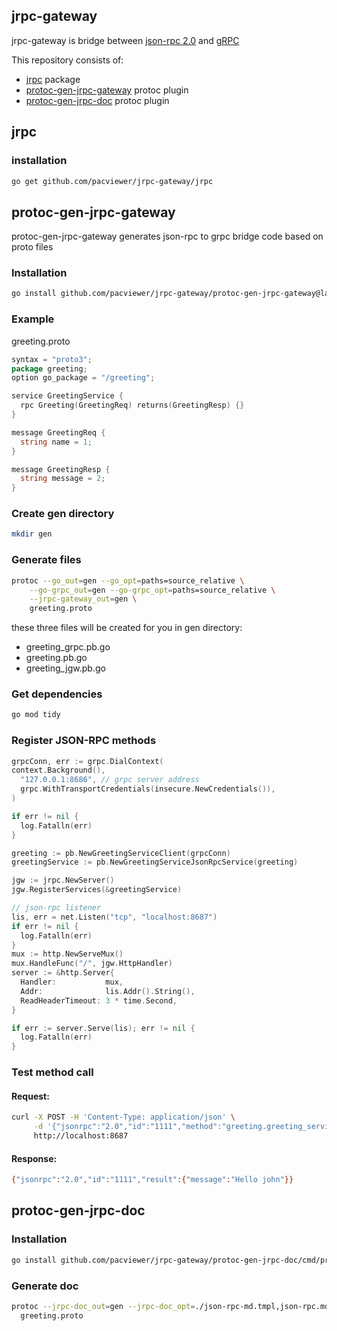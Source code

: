 ## jrpc-gateway
jrpc-gateway is bridge between [json-rpc 2.0](https://www.jsonrpc.org/specification) and [gRPC](https://grpc.io/)

This repository consists of:
- [jrpc](#jrpc) package 
- [protoc-gen-jrpc-gateway](#protoc-gen-jrpc-gateway) protoc plugin
- [protoc-gen-jrpc-doc](#protoc-gen-jrpc-doc) protoc plugin

<a id="jrpc"></a>
## jrpc
### installation
```bash
go get github.com/pacviewer/jrpc-gateway/jrpc
```

<a id="protoc-gen-jrpc-gateway"></a>
## protoc-gen-jrpc-gateway
protoc-gen-jrpc-gateway generates json-rpc to grpc bridge code based on proto files

### Installation
```bash
go install github.com/pacviewer/jrpc-gateway/protoc-gen-jrpc-gateway@latest
```
### Example
greeting.proto
```go
syntax = "proto3";
package greeting;
option go_package = "/greeting";

service GreetingService {
  rpc Greeting(GreetingReq) returns(GreetingResp) {}
}

message GreetingReq {
  string name = 1;
}

message GreetingResp {
  string message = 2;
}
```
### Create gen directory
```bash
mkdir gen
```
### Generate files
```bash
protoc --go_out=gen --go_opt=paths=source_relative \
    --go-grpc_out=gen --go-grpc_opt=paths=source_relative \
    --jrpc-gateway_out=gen \
    greeting.proto
```
these three files will be created for you in gen directory:
- greeting_grpc.pb.go
- greeting.pb.go
- greeting_jgw.pb.go

### Get dependencies
```bash
go mod tidy
```
### Register JSON-RPC methods
```go
grpcConn, err := grpc.DialContext(
context.Background(),
  "127.0.0.1:8686", // grpc server address
  grpc.WithTransportCredentials(insecure.NewCredentials()),
)

if err != nil {
  log.Fatalln(err)  
}

greeting := pb.NewGreetingServiceClient(grpcConn)
greetingService := pb.NewGreetingServiceJsonRpcService(greeting)

jgw := jrpc.NewServer()
jgw.RegisterServices(&greetingService)

// json-rpc listener
lis, err = net.Listen("tcp", "localhost:8687")
if err != nil {
  log.Fatalln(err)
}
mux := http.NewServeMux()
mux.HandleFunc("/", jgw.HttpHandler)
server := &http.Server{
  Handler:           mux,
  Addr:              lis.Addr().String(),
  ReadHeaderTimeout: 3 * time.Second,
}

if err := server.Serve(lis); err != nil {
  log.Fatalln(err)
}
```
### Test method call
#### Request:
```bash
curl -X POST -H 'Content-Type: application/json' \
     -d '{"jsonrpc":"2.0","id":"1111","method":"greeting.greeting_service.greeting", "params":{"name":"john"}}' \
     http://localhost:8687
```
#### Response:
```bash
{"jsonrpc":"2.0","id":"1111","result":{"message":"Hello john"}}
```

<a id="protoc-gen-jrpc-doc"></a>
## protoc-gen-jrpc-doc
### Installation
```bash
go install github.com/pacviewer/jrpc-gateway/protoc-gen-jrpc-doc/cmd/protoc-gen-jrpc-doc@v0.1.4
```
### Generate doc
```bash
protoc --jrpc-doc_out=gen --jrpc-doc_opt=./json-rpc-md.tmpl,json-rpc.md \
  greeting.proto
```